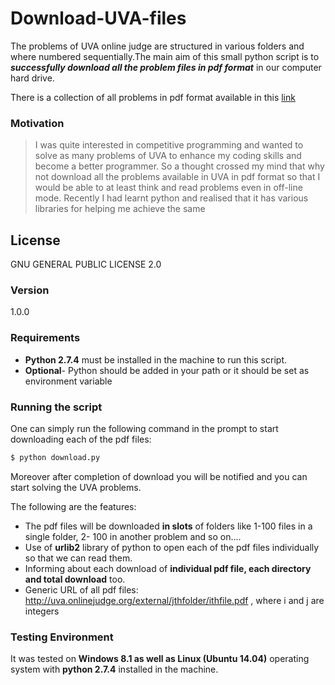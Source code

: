 # Download-UVA-files
The problems of UVA online judge are structured in various folders and where numbered sequentially.The main aim of this small python script is to ***successfully download all the problem files in pdf format*** in our computer hard drive.

There is a collection of all problems in pdf format available in this [link](https://uva.onlinejudge.org/index.php?option=com_onlinejudge&Itemid=8&category=1)

### Motivation

>I was quite interested in competitive programming and wanted to solve as many 
>problems of UVA to enhance my coding skills and become a  better programmer. 
>So a thought crossed my mind that why not download all the problems available in UVA 
>in pdf format so that I would be able to at least think and read problems even in off-line mode.
>Recently I had learnt python and realised that it has various libraries for helping
>me achieve the same

License
---------

GNU GENERAL PUBLIC LICENSE 2.0

### Version 
1.0.0

### Requirements 

* **Python 2.7.4** must be installed in the machine to run this script.
* **Optional**- Python should be added in your path or it should be set 
as environment variable 

### Running the script 
One can simply run the following command in the prompt to start downloading each of the pdf files:

```sh
$ python download.py
```

Moreover after completion of download you will be notified and you can start solving the 
UVA problems. 

The following are the features:

* The pdf files will be downloaded **in slots** of folders like 1-100 files in a single folder, 2- 100 in another problem and so on....
* Use of **urlib2** library of python to open each of the pdf files individually so that we can read them.	
* Informing about each download of **individual pdf file, each directory and total download** too.
* Generic URL of all pdf files: http://uva.onlinejudge.org/external/jthfolder/ithfile.pdf , where i and j are integers 



### Testing Environment 

It was tested on **Windows 8.1 as well as Linux (Ubuntu 14.04)** operating system with **python 2.7.4**  installed in the machine.
